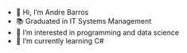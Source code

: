 - 👋 Hi, I’m Andre Barros
- 📚 Graduated in IT Systems Management
- 👀 I’m interested in programming and data science
- 🌱 I’m currently learning C#

<!---
AndremBarros10/AndremBarros10 is a ✨ special ✨ repository because its `README.md` (this file) appears on your GitHub profile.
You can click the Preview link to take a look at your changes.
--->
